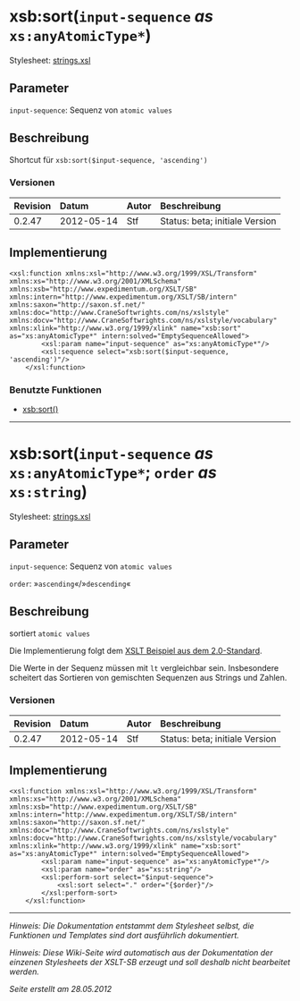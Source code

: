 # xsb:sort(`input-sequence` _as_ `xs:anyAtomicType*`) #

Stylesheet: [strings.xsl](http://code.google.com/p/xslt-sb/source/browse/trunk/xslt-sb/strings.xsl)

## Parameter ##
`input-sequence`: Sequenz von `atomic values`



## Beschreibung ##
Shortcut für `xsb:sort($input-sequence, 'ascending')`

### Versionen ###
| Revision | Datum | Autor | Beschreibung |
|:---------|:------|:------|:-------------|
| 0.2.47 | 2012-05-14 | Stf |   Status: beta;   initiale Version   |


## Implementierung ##
```
<xsl:function xmlns:xsl="http://www.w3.org/1999/XSL/Transform" xmlns:xs="http://www.w3.org/2001/XMLSchema" xmlns:xsb="http://www.expedimentum.org/XSLT/SB" xmlns:intern="http://www.expedimentum.org/XSLT/SB/intern" xmlns:saxon="http://saxon.sf.net/" xmlns:doc="http://www.CraneSoftwrights.com/ns/xslstyle" xmlns:docv="http://www.CraneSoftwrights.com/ns/xslstyle/vocabulary" xmlns:xlink="http://www.w3.org/1999/xlink" name="xsb:sort" as="xs:anyAtomicType*" intern:solved="EmptySequenceAllowed">
		<xsl:param name="input-sequence" as="xs:anyAtomicType*"/>
		<xsl:sequence select="xsb:sort($input-sequence, 'ascending')"/>
	</xsl:function>
```

### Benutzte Funktionen ###
  * [xsb:sort()](xsb_sort.md)


---

# xsb:sort(`input-sequence` _as_ `xs:anyAtomicType*`; `order` _as_ `xs:string`) #

Stylesheet: [strings.xsl](http://code.google.com/p/xslt-sb/source/browse/trunk/xslt-sb/strings.xsl)

## Parameter ##
`input-sequence`: Sequenz von `atomic values`


`order`: »`ascending`«/»`descending`«



## Beschreibung ##
sortiert `atomic values`

Die Implementierung folgt dem [XSLT Beispiel aus dem 2.0-Standard](http://www.w3.org/TR/2007/REC-xslt20-20070123/#d5e20205).

Die Werte in der Sequenz müssen mit `lt` vergleichbar sein. Insbesondere scheitert das Sortieren von gemischten Sequenzen aus Strings und Zahlen.

### Versionen ###
| Revision | Datum | Autor | Beschreibung |
|:---------|:------|:------|:-------------|
| 0.2.47 | 2012-05-14 | Stf |   Status: beta;   initiale Version   |


## Implementierung ##
```
<xsl:function xmlns:xsl="http://www.w3.org/1999/XSL/Transform" xmlns:xs="http://www.w3.org/2001/XMLSchema" xmlns:xsb="http://www.expedimentum.org/XSLT/SB" xmlns:intern="http://www.expedimentum.org/XSLT/SB/intern" xmlns:saxon="http://saxon.sf.net/" xmlns:doc="http://www.CraneSoftwrights.com/ns/xslstyle" xmlns:docv="http://www.CraneSoftwrights.com/ns/xslstyle/vocabulary" xmlns:xlink="http://www.w3.org/1999/xlink" name="xsb:sort" as="xs:anyAtomicType*" intern:solved="EmptySequenceAllowed">
		<xsl:param name="input-sequence" as="xs:anyAtomicType*"/>
		<xsl:param name="order" as="xs:string"/>
		<xsl:perform-sort select="$input-sequence">
			<xsl:sort select="." order="{$order}"/>
		</xsl:perform-sort>
	</xsl:function>
```


---


_Hinweis: Die Dokumentation entstammt dem Stylesheet selbst, die Funktionen und Templates sind dort ausführlich dokumentiert._

_Hinweis: Diese Wiki-Seite wird automatisch aus der Dokumentation der einzenen Stylesheets der XSLT-SB erzeugt und soll deshalb nicht bearbeitet werden._

_Seite erstellt am 28.05.2012_
